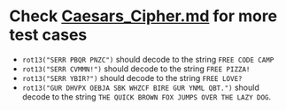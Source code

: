 # Check [Caesars_Cipher.md](https://github.com/codewithmide/JavaScript-Algorithms-and-Data-Structures-Projects/blob/master/Caesars_Cipher/Caesars_Cipher.md) for more test cases

- `rot13("SERR PBQR PNZC")` should decode to the string `FREE CODE CAMP`
- `rot13("SERR CVMMN!")` should decode to the string `FREE PIZZA!`
- `rot13("SERR YBIR?")` should decode to the string `FREE LOVE?`
- `rot13("GUR DHVPX OEBJA SBK WHZCF BIRE GUR YNML QBT.")` should decode to the string `THE QUICK BROWN FOX JUMPS OVER THE LAZY DOG`.